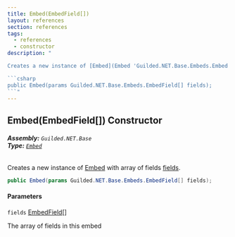 ```yaml
---
title: Embed(EmbedField[])
layout: references
section: references
tags:
  - references
  - constructor
description: "

Creates a new instance of [Embed](Embed 'Guilded.NET.Base.Embeds.Embed') with array of fields [fields](Embed.Embed(EmbedField[])#Guilded.NET.Base.Embeds.Embed.Embed(Guilded.NET.Base.Embeds.EmbedField[]).fields 'Guilded.NET.Base.Embeds.Embed.Embed(Guilded.NET.Base.Embeds.EmbedField[]).fields').

```csharp
public Embed(params Guilded.NET.Base.Embeds.EmbedField[] fields);
```"
---
```


## Embed(EmbedField[]) Constructor
###### **Assembly:** `Guilded.NET.Base`<br/>**Type:** [`Embed`](Embed 'Guilded.NET.Base.Embeds.Embed')

Creates a new instance of [Embed](Embed 'Guilded.NET.Base.Embeds.Embed') with array of fields [fields](Embed.Embed(EmbedField[])#Guilded.NET.Base.Embeds.Embed.Embed(Guilded.NET.Base.Embeds.EmbedField[]).fields 'Guilded.NET.Base.Embeds.Embed.Embed(Guilded.NET.Base.Embeds.EmbedField[]).fields').

```csharp
public Embed(params Guilded.NET.Base.Embeds.EmbedField[] fields);
```
#### Parameters

<a name='Guilded.NET.Base.Embeds.Embed.Embed(Guilded.NET.Base.Embeds.EmbedField[]).fields'></a>

`fields` [EmbedField](EmbedField 'Guilded.NET.Base.Embeds.EmbedField')[[]](https://docs.microsoft.com/en-us/dotnet/api/System.Array 'System.Array')

The array of fields in this embed